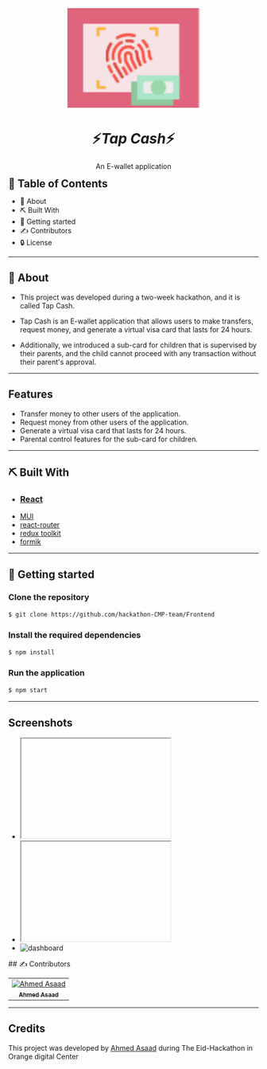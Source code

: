 <div align="center">
<img height="200" src="./src/assets/images/logo.png">
</div>

<div align="center">
    <h1 align='center'>⚡️<i>Tap Cash</i>⚡️</h1>
    <p> An E-wallet application </p>
</div>

<h2 style="display:inline">📝 Table of Contents</h2>

- 📑 About
- ⛏️ Built With
- 🏁 Getting started
- ✍️ Contributors
- 🔒 License

---

## 📑 About

- This project was developed during a two-week hackathon, and it is called Tap Cash.

- Tap Cash is an E-wallet application that allows users to make transfers, request money, and generate a virtual visa card that lasts for 24 hours.

- Additionally, we introduced a sub-card for children that is supervised by their parents, and the child cannot proceed with any transaction without their parent's approval.

---

## Features

<ul>
    <li>Transfer money to other users of the application.
</li>
    <li>Request money from other users of the application.
</li>
    <li>Generate a virtual visa card that lasts for 24 hours.
</li>
    <li>Parental control features for the sub-card for children.
</li>
</ul>

---

## ⛏️ Built With

- <h3> <a href="https://react.dev/blog/2022/03/29/react-v18" target="_blank">React</a></h3>
- <a href="https://mui.com/" target="_blank">MUI</a></h3>
- <a href="https://reactrouter.com/en/main " target="\_blank">react-router</a></h3>
- <a href="https://redux-toolkit.js.org/" target="\_blank">redux toolkit</a></h3>
- <a href="https://formik.org/docs/overview" target="\_blank">formik</a></h3>

---

## 🏁 Getting started

### Clone the repository

```bash
$ git clone https://github.com/hackathon-CMP-team/Frontend
```

### Install the required dependencies

```bash
$ npm install
```

### Run the application

```bash
$ npm start
```

---

## Screenshots

<ul>
<li>
    <iframe scr="./screenshots/landing.gif" title="landing page" height="200" width="300"> </iframe>
</li>

<li>
    <iframe scr="./screenshots/signup.gif" title="Sign up" height="200" width="300"> </iframe>

</li>

<li>
    <img scr="./screenshots/dashboard.png" alt="dashboard" height="200" width="300"/>
</li>

</ul>
## ✍️ Contributors

<table>
  <tr>

<td align="center">
<a href="https://github.com/ahmedasad236" target="_black">
<img src="https://avatars.githubusercontent.com/u/68563546" width="150px;" alt="Ahmed Asaad"/><br /><sub><b>Ahmed Asaad</b></sub></a><br />
</td>

</tr>
 </table>

---

## Credits

This project was developed by <a href="https://github.com/ahmedasad236" target="_black">
Ahmed Asaad</a> during The Eid-Hackathon in Orange digital Center
